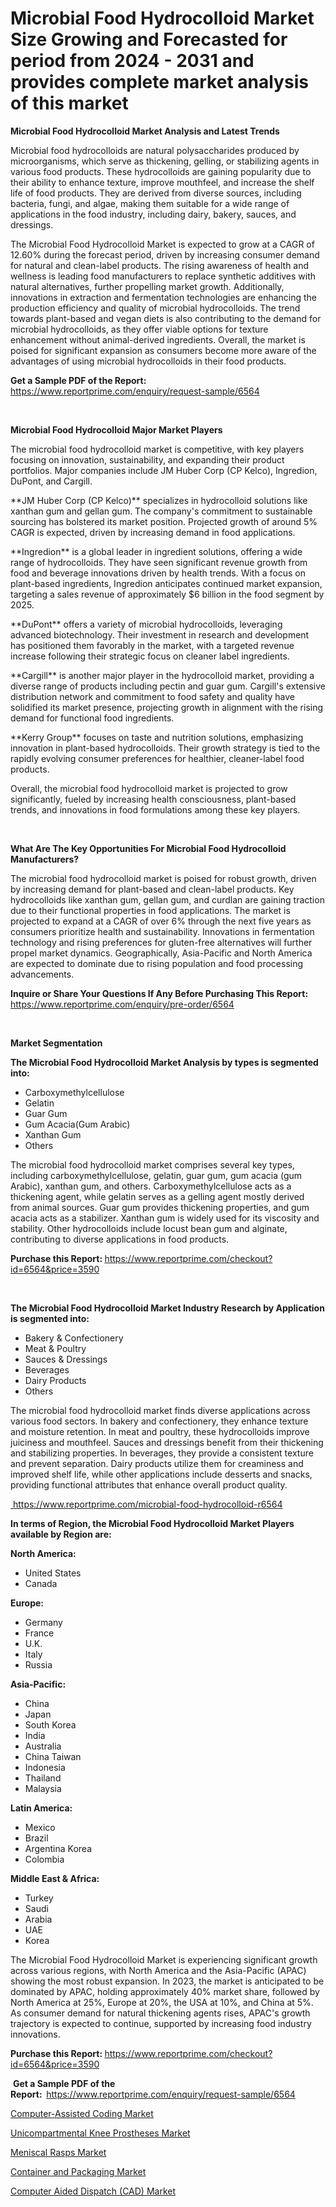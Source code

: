 <p><h1>Microbial Food Hydrocolloid Market Size Growing and Forecasted for period from 2024 - 2031 and provides complete market analysis of this market</h1></p><p><strong>Microbial Food Hydrocolloid Market Analysis and Latest Trends</strong></p>
<p><p>Microbial food hydrocolloids are natural polysaccharides produced by microorganisms, which serve as thickening, gelling, or stabilizing agents in various food products. These hydrocolloids are gaining popularity due to their ability to enhance texture, improve mouthfeel, and increase the shelf life of food products. They are derived from diverse sources, including bacteria, fungi, and algae, making them suitable for a wide range of applications in the food industry, including dairy, bakery, sauces, and dressings.</p><p>The Microbial Food Hydrocolloid Market is expected to grow at a CAGR of 12.60% during the forecast period, driven by increasing consumer demand for natural and clean-label products. The rising awareness of health and wellness is leading food manufacturers to replace synthetic additives with natural alternatives, further propelling market growth. Additionally, innovations in extraction and fermentation technologies are enhancing the production efficiency and quality of microbial hydrocolloids. The trend towards plant-based and vegan diets is also contributing to the demand for microbial hydrocolloids, as they offer viable options for texture enhancement without animal-derived ingredients. Overall, the market is poised for significant expansion as consumers become more aware of the advantages of using microbial hydrocolloids in their food products.</p></p>
<p><strong>Get a Sample PDF of the Report:&nbsp;</strong> <a href="https://www.reportprime.com/enquiry/request-sample/6564?utm_campaign=1837&utm_medium=2&utm_source=Github&utm_content=ia&utm_term=27112024&utm_id=microbial-food-hydrocolloid">https://www.reportprime.com/enquiry/request-sample/6564</a></p>
<p>&nbsp;</p>
<p><strong>Microbial Food Hydrocolloid Major Market Players</strong></p>
<p><p>The microbial food hydrocolloid market is competitive, with key players focusing on innovation, sustainability, and expanding their product portfolios. Major companies include JM Huber Corp (CP Kelco), Ingredion, DuPont, and Cargill. </p><p>**JM Huber Corp (CP Kelco)** specializes in hydrocolloid solutions like xanthan gum and gellan gum. The company's commitment to sustainable sourcing has bolstered its market position. Projected growth of around 5% CAGR is expected, driven by increasing demand in food applications.</p><p>**Ingredion** is a global leader in ingredient solutions, offering a wide range of hydrocolloids. They have seen significant revenue growth from food and beverage innovations driven by health trends. With a focus on plant-based ingredients, Ingredion anticipates continued market expansion, targeting a sales revenue of approximately $6 billion in the food segment by 2025.</p><p>**DuPont** offers a variety of microbial hydrocolloids, leveraging advanced biotechnology. Their investment in research and development has positioned them favorably in the market, with a targeted revenue increase following their strategic focus on cleaner label ingredients.</p><p>**Cargill** is another major player in the hydrocolloid market, providing a diverse range of products including pectin and guar gum. Cargill's extensive distribution network and commitment to food safety and quality have solidified its market presence, projecting growth in alignment with the rising demand for functional food ingredients.</p><p>**Kerry Group** focuses on taste and nutrition solutions, emphasizing innovation in plant-based hydrocolloids. Their growth strategy is tied to the rapidly evolving consumer preferences for healthier, cleaner-label food products.</p><p>Overall, the microbial food hydrocolloid market is projected to grow significantly, fueled by increasing health consciousness, plant-based trends, and innovations in food formulations among these key players.</p></p>
<p>&nbsp;</p>
<p><strong>What Are The Key Opportunities For Microbial Food Hydrocolloid Manufacturers?</strong></p>
<p><p>The microbial food hydrocolloid market is poised for robust growth, driven by increasing demand for plant-based and clean-label products. Key hydrocolloids like xanthan gum, gellan gum, and curdlan are gaining traction due to their functional properties in food applications. The market is projected to expand at a CAGR of over 6% through the next five years as consumers prioritize health and sustainability. Innovations in fermentation technology and rising preferences for gluten-free alternatives will further propel market dynamics. Geographically, Asia-Pacific and North America are expected to dominate due to rising population and food processing advancements.</p></p>
<p><strong>Inquire or Share Your Questions If Any Before Purchasing This Report:</strong> <a href="https://www.reportprime.com/enquiry/pre-order/6564?utm_campaign=1837&utm_medium=2&utm_source=Github&utm_content=ia&utm_term=27112024&utm_id=microbial-food-hydrocolloid">https://www.reportprime.com/enquiry/pre-order/6564</a></p>
<p>&nbsp;</p>
<p><strong>Market Segmentation</strong></p>
<p><strong>The Microbial Food Hydrocolloid Market Analysis by types is segmented into:</strong></p>
<p><ul><li>Carboxymethylcellulose</li><li>Gelatin</li><li>Guar Gum</li><li>Gum Acacia(Gum Arabic)</li><li>Xanthan Gum</li><li>Others</li></ul></p>
<p><p>The microbial food hydrocolloid market comprises several key types, including carboxymethylcellulose, gelatin, guar gum, gum acacia (gum Arabic), xanthan gum, and others. Carboxymethylcellulose acts as a thickening agent, while gelatin serves as a gelling agent mostly derived from animal sources. Guar gum provides thickening properties, and gum acacia acts as a stabilizer. Xanthan gum is widely used for its viscosity and stability. Other hydrocolloids include locust bean gum and alginate, contributing to diverse applications in food products.</p></p>
<p><strong>Purchase this Report:&nbsp;</strong><a href="https://www.reportprime.com/checkout?id=6564&price=3590&utm_campaign=1837&utm_medium=2&utm_source=Github&utm_content=ia&utm_term=27112024&utm_id=microbial-food-hydrocolloid">https://www.reportprime.com/checkout?id=6564&price=3590</a></p>
<p>&nbsp;</p>
<p><strong>The Microbial Food Hydrocolloid Market Industry Research by Application is segmented into:</strong></p>
<p><ul><li>Bakery & Confectionery</li><li>Meat & Poultry</li><li>Sauces & Dressings</li><li>Beverages</li><li>Dairy Products</li><li>Others</li></ul></p>
<p><p>The microbial food hydrocolloid market finds diverse applications across various food sectors. In bakery and confectionery, they enhance texture and moisture retention. In meat and poultry, these hydrocolloids improve juiciness and mouthfeel. Sauces and dressings benefit from their thickening and stabilizing properties. In beverages, they provide a consistent texture and prevent separation. Dairy products utilize them for creaminess and improved shelf life, while other applications include desserts and snacks, providing functional attributes that enhance overall product quality.</p></p>
<p><a href="https://www.reportprime.com/microbial-food-hydrocolloid-r6564?utm_campaign=1837&utm_medium=2&utm_source=Github&utm_content=ia&utm_term=27112024&utm_id=microbial-food-hydrocolloid">&nbsp;https://www.reportprime.com/microbial-food-hydrocolloid-r6564</a></p>
<p><strong>In terms of Region, the Microbial Food Hydrocolloid Market Players available by Region are:</strong></p>
<p>
    <p> <strong> North America: </strong>
        <ul>
            <li>United States</li>
            <li>Canada</li>
        </ul>
        </p> 
    <p> <strong> Europe: </strong>
        <ul>
            <li>Germany</li>
            <li>France</li>
            <li>U.K.</li>
            <li>Italy</li>
            <li>Russia</li>
        </ul>
        </p> 
    <p> <strong> Asia-Pacific: </strong>
        <ul>
            <li>China</li>
            <li>Japan</li>
            <li>South Korea</li>
            <li>India</li>
            <li>Australia</li>
            <li>China Taiwan</li>
            <li>Indonesia</li>
            <li>Thailand</li>
            <li>Malaysia</li>
        </ul>
        </p> 
    <p> <strong> Latin America: </strong>
        <ul>
            <li>Mexico</li>
            <li>Brazil</li>
            <li>Argentina Korea</li>
            <li>Colombia</li>
        </ul>
        </p> 
    <p> <strong> Middle East & Africa: </strong>
        <ul>
            <li>Turkey</li>
            <li>Saudi</li>
            <li>Arabia</li>
            <li>UAE</li>
            <li>Korea</li>
        </ul>
    </p>
    </p>
<p><p>The Microbial Food Hydrocolloid Market is experiencing significant growth across various regions, with North America and the Asia-Pacific (APAC) showing the most robust expansion. In 2023, the market is anticipated to be dominated by APAC, holding approximately 40% market share, followed by North America at 25%, Europe at 20%, the USA at 10%, and China at 5%. As consumer demand for natural thickening agents rises, APAC's growth trajectory is expected to continue, supported by increasing food industry innovations.</p></p>
<p><strong>Purchase this Report: </strong><a href="https://www.reportprime.com/checkout?id=6564&price=3590&utm_campaign=1837&utm_medium=2&utm_source=Github&utm_content=ia&utm_term=27112024&utm_id=microbial-food-hydrocolloid">https://www.reportprime.com/checkout?id=6564&price=3590</a></p>
<p>&nbsp;<strong>Get a Sample PDF of the Report:&nbsp;&nbsp;</strong><a href="https://www.reportprime.com/enquiry/request-sample/6564?utm_campaign=1837&utm_medium=2&utm_source=Github&utm_content=ia&utm_term=27112024&utm_id=microbial-food-hydrocolloid">https://www.reportprime.com/enquiry/request-sample/6564</a></p>
<p><strong></strong></p>
<p><p><a href="https://www.linkedin.com/pulse/growth-journey-computer-assisted-coding-market-uncovering-45-cagr-ryzhc?utm_campaign=1837&utm_medium=2&utm_source=Github&utm_content=ia&utm_term=27112024&utm_id=microbial-food-hydrocolloid">Computer-Assisted Coding Market</a></p><p><a href="https://issuu.com/reportprime-2/docs/unicompartmental-knee-prostheses-ma_fc9ff7896d5a8b?utm_campaign=1837&utm_medium=2&utm_source=Github&utm_content=ia&utm_term=27112024&utm_id=microbial-food-hydrocolloid">Unicompartmental Knee Prostheses Market</a></p><p><a href="https://issuu.com/reportprime-2/docs/meniscal-rasps-market-size-2030.ppt_2c88c79717cb2a?utm_campaign=1837&utm_medium=2&utm_source=Github&utm_content=ia&utm_term=27112024&utm_id=microbial-food-hydrocolloid">Meniscal Rasps Market</a></p><p><a href="https://www.linkedin.com/pulse/container-packaging-market-analysis-report-2024-2031-projected-6jngf?utm_campaign=1837&utm_medium=2&utm_source=Github&utm_content=ia&utm_term=27112024&utm_id=microbial-food-hydrocolloid">Container and Packaging Market</a></p><p><a href="https://www.linkedin.com/pulse/computer-aided-dispatch-cad-market-size-application-revenue-forecast-i0y3c?utm_campaign=1837&utm_medium=2&utm_source=Github&utm_content=ia&utm_term=27112024&utm_id=microbial-food-hydrocolloid">Computer Aided Dispatch (CAD) Market</a></p></p>